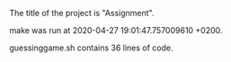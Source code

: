 The title of the project is "Assignment".

make was run at  2020-04-27 19:01:47.757009610 +0200.

guessinggame.sh contains  36  lines of code.
